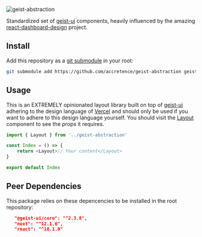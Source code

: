 ![geist-abstraction](https://user-images.githubusercontent.com/45223699/174671838-a258b83a-ac2b-444c-9bbb-f99d52ad898e.jpg)

Standardized set of [geist-ui](https://github.com/geist-org/geist-ui) components, heavily influenced by the amazing [react-dashboard-design](https://github.com/ofekashery/react-dashboard-design) project.

## Install

Add this repository as a [git submodule](https://github.blog/2016-02-01-working-with-submodules/) in your root:

```bash
git submodule add https://github.com/accretence/geist-abstraction geist-abstraction
```

## Usage

This is an EXTREMELY opinionated layout library built on top of [geist-ui](https://github.com/geist-org/geist-ui) adhering to the design language of [Vercel](https://vercel.com/) and should only be used if you want to adhere to this design language yourself. You should visit the [Layout](https://github.com/Accretence/geist-abstraction/blob/main/src/Layout.js) component to see the props it requires.

```js
import { Layout } from '../geist-abstraction'

const Index = () => {
    return <Layout>// Your content</Layout>
}

export default Index
```

## Peer Dependencies

This package relies on these depencencies to be installed in the root repository:

```json
   "@geist-ui/core": "^2.3.8",
   "next": "^12.1.6",
   "react": "^18.1.0"
```

